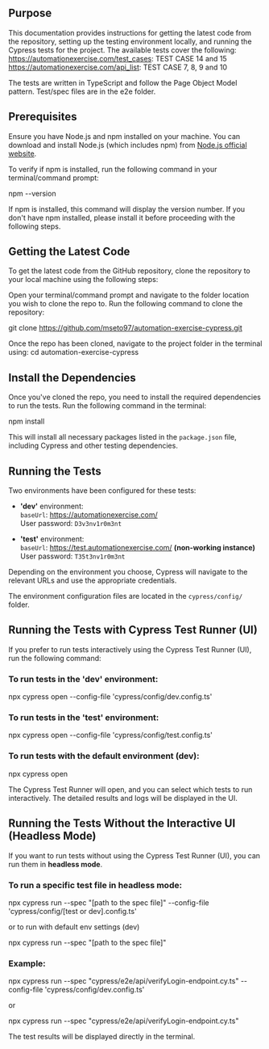 
## Purpose
This documentation provides instructions for getting the latest code from the repository, setting up the testing environment locally, and running the Cypress tests for the project. The available tests cover the following:
https://automationexercise.com/test_cases: TEST CASE 14 and 15
https://automationexercise.com/api_list: TEST CASE 7, 8, 9 and 10

The tests are written in TypeScript and follow the Page Object Model pattern.
Test/spec files are in the e2e folder. 

## Prerequisites
Ensure you have Node.js and npm installed on your machine. You can download and install Node.js (which includes npm) from [Node.js official website](https://nodejs.org/).

To verify if npm is installed, run the following command in your terminal/command prompt:

  npm --version

If npm is installed, this command will display the version number.
If you don't have npm installed, please install it before proceeding with the following steps.


## Getting the Latest Code
To get the latest code from the GitHub repository, clone the repository to your local machine using the following steps:

Open your terminal/command prompt and navigate to the folder location you wish to clone the repo to. Run the following command to clone the repository:

  git clone https://github.com/mseto97/automation-exercise-cypress.git


Once the repo has been cloned, navigate to the project folder in the terminal using:
  cd automation-exercise-cypress




## Install the Dependencies
Once you've cloned the repo, you need to install the required dependencies to run the tests. Run the following command in the terminal:

  npm install

This will install all necessary packages listed in the `package.json` file, including Cypress and other testing dependencies.





## Running the Tests
Two environments have been configured for these tests:

- **'dev'** environment:  
  `baseUrl`: https://automationexercise.com/  
  User password: `D3v3nv1r0m3nt`

- **'test'** environment:  
  `baseUrl`: https://test.automationexercise.com/ **(non-working instance)**  
  User password: `T35t3nv1r0m3nt`

Depending on the environment you choose, Cypress will navigate to the relevant URLs and use the appropriate credentials.

The environment configuration files are located in the `cypress/config/` folder.


## Running the Tests with Cypress Test Runner (UI)

If you prefer to run tests interactively using the Cypress Test Runner (UI), run the following command:

### To run tests in the 'dev' environment:
  npx cypress open --config-file 'cypress/config/dev.config.ts'

### To run tests in the 'test' environment:
  npx cypress open --config-file 'cypress/config/test.config.ts'

### To run tests with the default environment (dev):
  npx cypress open
  

The Cypress Test Runner will open, and you can select which tests to run interactively. The detailed results and logs will be displayed in the UI.



## Running the Tests Without the Interactive UI (Headless Mode)

If you want to run tests without using the Cypress Test Runner (UI), you can run them in **headless mode**.

### To run a specific test file in headless mode:

  npx cypress run --spec "[path to the spec file]" --config-file 'cypress/config/[test or dev].config.ts'

  or to run with default env settings (dev)

  npx cypress run --spec "[path to the spec file]" 

### Example:

  npx cypress run --spec "cypress/e2e/api/verifyLogin-endpoint.cy.ts" --config-file 'cypress/config/dev.config.ts'

  or
  
  npx cypress run --spec "cypress/e2e/api/verifyLogin-endpoint.cy.ts"

The test results will be displayed directly in the terminal.



